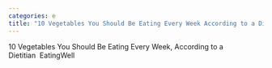 ```yaml
---
categories: e
title: "10 Vegetables You Should Be Eating Every Week According to a Dietitian  EatingWell"
---
```

10 Vegetables You Should Be Eating Every Week, According to a Dietitian&nbsp;&nbsp;EatingWell